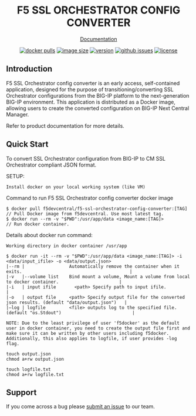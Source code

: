 <div align="center">

# F5 SSL ORCHESTRATOR CONFIG CONVERTER


[Documentation](https://clouddocs.f5networks.net/ssl-orchestrator-config-converter/1.0/cm_sslo_how_to_migrate_configuration.html)

[![docker pulls](https://img.shields.io/docker/pulls/f5devcentral/f5-ssl-orchestrator-config-converter.svg)](https://hub.docker.com/r/f5devcentral/f5-ssl-orchestrator-config-converter)
[![image size](https://img.shields.io/docker/image-size/f5devcentral/f5-ssl-orchestrator-config-converter?sort=semver)](https://hub.docker.com/r/f5devcentral/f5-ssl-orchestrator-config-converter)
[![version](https://img.shields.io/docker/v/f5devcentral/f5-ssl-orchestrator-config-converter?sort=semver)](https://hub.docker.com/r/f5devcentral/f5-ssl-orchestrator-config-converter)
[![github issues](https://img.shields.io/github/issues-raw/f5devcentral/f5-ssl-orchestrator-config-converter)](https://github.com/f5devcentral/f5-ssl-orchestrator-config-converter/issues)
[![license](https://img.shields.io/badge/license-Apache--2.0-green)](https://github.com/f5devcentral/f5-ssl-orchestrator-config-converter/blob/main/LICENSE)

</div>

## Introduction

F5 SSL Orchestrator config converter is an early access, self-contained application, designed for the purpose of transitioning/converting SSL Orchestrator configurations from the BIG-IP platform to the next-generation BIG-IP environment. This application is distributed as a Docker image, allowing users to create the converted configuration on BIG-IP Next Central Manager.

Refer to product documentation for more details.

## Quick Start

To convert SSL Orchestrator configuration from BIG-IP to CM SSL Orchestrator compliant JSON format.

SETUP:
```
Install docker on your local working system (like VM)
```

Command to run F5 SSL Orchestrator config converter docker image
```
$ docker pull f5devcentral/f5-ssl-orchestrator-config-converter:[TAG]      // Pull Docker image from f5devcentral. Use most latest tag.
$ docker run --rm -v "$PWD":/usr/app/data <image_name:[TAG]>               // Run docker container.

```

Details about docker run command:
```
Working directory in docker container /usr/app

$ docker run -it --rm -v "$PWD":/usr/app/data <image_name:[TAG]> -i <data/input_ifile> -o <data/output.json>
|--rm |                 Automatically remove the container when it exits.                                         |
|-v   |--volume list    Bind mount a volume, Mount a volume from local to docker container.                       |
|-i   | input ifile       <path> Specify path to input ifile.                                                       |
|-o   | output file     <path> Specify output file for the converted json results. (default "data/output.json")   |
|–log | logfile         <file> outputs log to the specified file. (default "os.Stdout")                           |

NOTE: Due to the least privilege of user 'f5docker' as the default user in docker container, you need to create the output file first and make sure it can be written by other users including f5docker. Additionally, this also applies to logfile, if user provides -log flag.

touch output.json
chmod a+rw output.json

touch logfile.txt
chmod a+rw logfile.txt

```

## Support

If you come across a bug please [submit an issue](https://github.com/f5devcentral/f5-automation-config-converter/issues) to our team.
